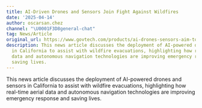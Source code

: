 ```yaml
---
title: AI-Driven Drones and Sensors Join Fight Against Wildfires
date: '2025-04-14'
author: oscarsan.chez
channel: "\U0001F3D8general-chat"
tag: News/Article
original_url: https://www.govtech.com/products/ai-drones-sensors-aim-to-join-fight-against-wildfires
description: This news article discusses the deployment of AI-powered drones and sensors
  in California to assist with wildfire evacuations, highlighting how real-time aerial
  data and autonomous navigation technologies are improving emergency response and
  saving lives.
---
```


This news article discusses the deployment of AI-powered drones and sensors in California to assist with wildfire evacuations, highlighting how real-time aerial data and autonomous navigation technologies are improving emergency response and saving lives.